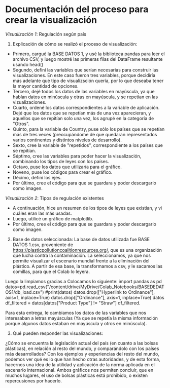 # Documentación del proceso para crear la visualización

*Visualización 1*: Regulación según país
1. Explicación de cómo se realizó el proceso de visualización:
- Primero, cargué la BASE DATOS 1, y usé la biblioteca pandas para leer el archivo CSV, y luego mostré las primeras filas del DataFrame resultante usando head()
- Segundo, definí las variables que serían necesarias para construir las visualizaciones. En este caso fueron tres variables, porque decidiría más adelante qué tipo de visualizsción quería, por lo que deseaba tener la mayor cantidad de opciones.
- Tercero, dejé todos los datos de las variables en mayúscula, ya que habían datos en minúscula y otras en mayúscula, y se repetían en las vizualizaciones.
- Cuarto, ordené los datos correspondientes a la variable de aplicación. Dejé que los datos que se repetían más de una vez aparecieran, y aquellos que se repitían solo una vez, los agrupé en la categoría de "Otros".
- Quinto, para la variable de Country, puse sólo los países que se repetían más de tres veces (preocupándome de que quedaran representados varios continentes y distintos niveles de desarrollo).
- Sexto, cree la variable de "repetidos", correspondiente a los países que se repitían.
- Séptimo, cree las variables para poder hacer la visualización, combinando los tipos de leyes con los países.
- Octavo, puse los datos que utilizaría para el gráfico.
- Noveno, puse los códigos para crear el gráfico.
- Décimo, definí los ejes.
- Por último, cree el código para que se guardara y poder descargarlo como imagen.

*Visualización 2*: Tipos de regulación existentes
- A continuación, hice un resumen de los tipos de leyes que existían, y vi cuáles eran las más usadas.
- Luego, utilicé un gráfico de matplotlib.
- Por último, cree el código para que se guardara y poder descargarlo como imagen.

2. Base de datos seleccionada:
La base de datos utilizada fue BASE DATOS 1.csv, proveniente de https://plasticpollutioncoalitionresources.org/, que es una organización que lucha contra la contaminación. La seleccionamos, ya que nos permite  visualizar el escenario mundial frente a la eliminación del plástico. A partir de esa base, la transformamos a csv, y le sacamos las comillas, para que el Colab lo leyera. 

Luego la limpiamos gracias a Colocamos lo siguiente: import pandas as pd datos=pd.read_csv("/content/drive/MyDrive/Colab_Notebooks/BASEDEDATOS1/db_load.csv") #print(datos) datos.drop(["Hyperlink to Ordinance"], axis=1, inplace=True) datos.drop(["Ordinance"], axis=1, inplace=True) datos df_filtered = datos[datos["Product Type"] != "Straw"] df_filtered.

Para esta entrega, le cambiamos los datos de las variables que nos interesaban a letras mayúsculas (Ya que se repetía la misma información porque algunos datos estaban en mayúscula y otros en minúscula).

3. Qué pueden responder las visualizaciones:

¿Cómo se encuentra la legislación actual del país (en cuanto a las bolsas plásticas), en relación al resto del mundo, y comparándolo con los países más desarrollados? 
Con los ejemplos y experiencias del resto del mundo, podemos ver qué es lo que han hecho otras autoridades, y de esta forma, hacernos una idea de la utilidad y aplicación de la norma aplicada en el escenario internacional.
Ambos gráficos nos permiten concluir, que en muchos lugares, el uso de bolsas plásticas está prohibido, o existen repercusiones por hacerlo.